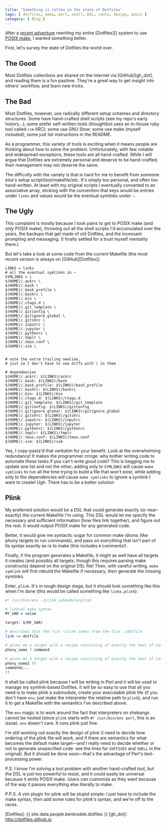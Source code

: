```yaml
---
title: 'Something is rotten in the state of Dotfiles'
tags: [ dotfiles, make, perl, shell, DSL, rants, design, posix ]
category: [ Blog ]
---
```


After a [recent adventure][make_merge] rewriting my entire [Dotfiles][] system
to use [POSIX make][posix_make], I wanted something better.

First, let's survey the state of Dotfiles the world over.

## The Good

Most Dotfiles collections are shared on the internet via [GitHub][gh_dot], and
reading them is a fun pastime. They're a great way to get insight into others'
workflow, and learn new tricks.

## The Bad

Most Dotfiles, however, use radically different setup schemes and directory
structures. Some have hand-crafted shell scripts (see my repo's early
history...); some prefer self-written tools (thoughtbot uses an in-house ruby
tool called `rcm` IIRC); some use GNU Stow; some use make (myself included);
some just list instructions in the README.

As a programmer, this variety of tools is exciting when it means people are
thinking about how to solve the problem. Unfortunately, with few notable and
widespread exceptions, these tools are all hand-crafted. While I will argue that
Dotfiles are extremely personal and deserve to be hand-crafted, their management
may not deserve the same.

The difficulty with the variety is that is hard for me to benefit from someone
else's setup script/tool/makefile/etc. It's simply too personal, and often too
hand-written. At least with my original scripts I eventually converted to an
associative array, sticking with the convention that keys would be entries under
`links` and values would be the eventual symlinks under `~`.

## The Ugly

This complaint is mostly because I took pains to get to POSIX make (and *only*
POSIX make), throwing out all the shell scripts I'd accumulated over the years,
the backups that get made of old Dotfiles, and the incessant prompting and
messaging. (I finally settled for a trust myself mentality there.)

But let's take a look at some code from the current Makefile (the most recent
version is always on [GitHub][Dotfiles]):

```make
LINKS = links
# all the eventual symlinks in ~
SYMLINKS = \
$(HOME)/.ackrc \
$(HOME)/.bash \
$(HOME)/.bash_profile \
$(HOME)/.bashrc \
$(HOME)/.bin \
$(HOME)/.ctags.d \
$(HOME)/.git_template \
$(HOME)/.gitconfig \
$(HOME)/.gitignore_global \
$(HOME)/.gitshrc \
$(HOME)/.inputrc \
$(HOME)/.jupyter \
$(HOME)/.pythonrc \
$(HOME)/.tmplr \
$(HOME)/.tmux.conf \
$(HOME)/.vim \


# note the extra trailing newline,
# just so I don't have to see diffs with \ in them

# dependencies
$(HOME)/.ackrc: $(LINKS)/ackrc
$(HOME)/.bash: $(LINKS)/bash
$(HOME)/.bash_profile: $(LINKS)/bash_profile
$(HOME)/.bashrc: $(LINKS)/bashrc
$(HOME)/.bin: $(LINKS)/bin
$(HOME)/.ctags.d: $(LINKS)/ctags.d
$(HOME)/.git_template: $(LINKS)/git_template
$(HOME)/.gitconfig: $(LINKS)/gitconfig
$(HOME)/.gitignore_global: $(LINKS)/gitignore_global
$(HOME)/.gitshrc: $(LINKS)/gitshrc
$(HOME)/.inputrc: $(LINKS)/inputrc
$(HOME)/.jupyter: $(LINKS)/jupyter
$(HOME)/.pythonrc: $(LINKS)/pythonrc
$(HOME)/.tmplr: $(LINKS)/tmplr
$(HOME)/.tmux.conf: $(LINKS)/tmux.conf
$(HOME)/.vim: $(LINKS)/vim
```

Yes, I copy-pasta'd that verbatim for your benefit. Look at the overwhelming
redundancy! It makes the programmer cringe: why bother writing code to automate
these tasks if you can't write *good* code? This is begging me to update one
list and not the other; adding only to `SYMLINKS` will cause `make symlinks` to
run all the time trying to build a file that won't exist, while adding only to
the dependencies will cause `make symlinks` to ignore a symlink I want to
create! Ugh. There has to be a better solution

## Plink

My preferred solution would be a DSL that could generate exactly (or
near-exactly) the current Makefile I'm using. This DSL would let me specify the
necessary and sufficient information (how files link together), and figure out
the rest. It would output POSIX make for any generated code.

Better, it would give me syntactic sugar for common make idioms (like phony
targets to run commands), and pass on *everything* that isn't part of its syntax
exactly as-is to make (this includes `#` comments!).

Finally, if the program generates a Makefile, it might as well have all targets
it creates (and possibly all targets, though this requires parsing make
constructs) depend on the original DSL file! Then, with careful writing, `make
symlink` will first rebuild the Makefile if necessary, *then* generate the
missing symlinks.

Enter, `plink`. It's in rough design stage, but it should look something like
this when I'm done (this would be called something like `links.plink`):

```sh
#! /usr/bin/env ./plink_submodule/plink

# literal make syntax
MY_VAR = value

target: $(MY_VAR)

# describes that the file ~/link comes from the file ./dotfile
link <= dotfile

# gives me a target with a recipe consisting of exactly the text of command
phony_name ! command

# gives me a target with a recipe consisting of exactly the text of commands...
phony_name2 !!
commands...
!!
```

It shall be called plink because I will be writing in Perl and it will be used
to manage my symlink-based Dotfiles. It will be so easy to use that all you need
is to make plink a submodule, create your executable plink file (if you don't
have `env`, just make the interpreter the relative path to `plink`), and run it
to get a Makefile with the semantics I've described above.

The `env` magic is to work around the fact that interpreters on shebangs cannot
be nested (since `plink` starts with `#! /usr/bin/env perl`, this is an issue).
`env` doesn't care. It runs plink just fine.

I'm still working out exactly the design of plink (I need to decide how ordering
of the plink file will work, and if there are semantics for what becomes the
default make target—and I really need to decide whether or not to generate
unspecified code: see the lines for `SUFFIXES` and `SHELL` in the original). But
it should be done soon—that's the advantage of Perl's text-processing power.

P.S. I know I'm solving a tool problem with another hand-crafted tool, but the
DSL is just too powerful to resist, and it could easily be universal because it
emits POSIX make. Users can customize as they want because of the way it passes
everything else literally to make.

P.P.S. A vim plugin for plink will be stupid simple: I just have to include the
make syntax, then add some rules for plink's syntax, and we're off to the races.

[make_merge]: https://github.com/benknoble/Dotfiles/commit/2662480d79a072cc55c58e444cc7c622085a621f
[posix_make]: http://pubs.opengroup.org/onlinepubs/009695399/utilities/make.html
[Dotfiles]: {{ site.data.people.benknoble.dotfiles }}
[gh_dot]: http://dotfiles.github.io
